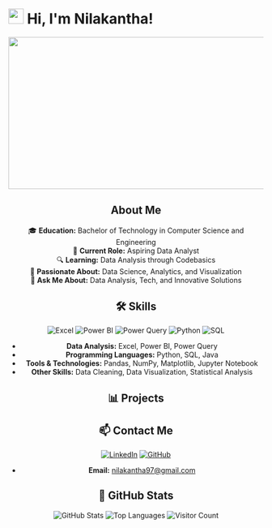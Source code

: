 # <img src="https://media.giphy.com/media/hvRJCLFzcasrR4ia7z/giphy.gif" width="30px"/> Hi, I'm Nilakantha!

<div align="center"> <img src="https://media.giphy.com/media/dWesBcTLavkZuG35MI/giphy.gif" width="600" height="300"/>

## About Me
🎓 **Education:** Bachelor of Technology in Computer Science and Engineering  
💼 **Current Role:** Aspiring Data Analyst  
🔍 **Learning:** Data Analysis through Codebasics  
🌱 **Passionate About:** Data Science, Analytics, and Visualization  
💬 **Ask Me About:** Data Analysis, Tech, and Innovative Solutions

## 🛠️ Skills
![Excel](https://img.shields.io/badge/Excel-217346?style=for-the-badge&logo=microsoft-excel&logoColor=white)
![Power BI](https://img.shields.io/badge/Power%20BI-F2C811?style=for-the-badge&logo=power-bi&logoColor=black)
![Power Query](https://img.shields.io/badge/Power%20Query-3B6DB0?style=for-the-badge&logo=powerquery&logoColor=white)
![Python](https://img.shields.io/badge/Python-3776AB?style=for-the-badge&logo=python&logoColor=white)
![SQL](https://img.shields.io/badge/SQL-336791?style=for-the-badge&logo=postgresql&logoColor=white)

- **Data Analysis:** Excel, Power BI, Power Query
- **Programming Languages:** Python, SQL, Java
- **Tools & Technologies:** Pandas, NumPy, Matplotlib, Jupyter Notebook
- **Other Skills:** Data Cleaning, Data Visualization, Statistical Analysis

## 📊 Projects


## 📫 Contact Me
[![LinkedIn](https://img.shields.io/badge/LinkedIn-0A66C2?style=for-the-badge&logo=linkedin&logoColor=white)](https://www.linkedin.com/in/nilakantha97)
[![GitHub](https://img.shields.io/badge/GitHub-171515?style=for-the-badge&logo=github&logoColor=white)](https://github.com/nilakantha97)
- **Email:** [nilakantha97@gmail.com](mailto:nilakantha97@gmail.com)

## 🌟 GitHub Stats
![GitHub Stats](https://github-readme-stats.vercel.app/api?username=nilakantha97&show_icons=true&theme=radical)
![Top Languages](https://github-readme-stats.vercel.app/api/top-langs/?username=nilakantha97&layout=compact&theme=radical)
![Visitor Count](https://visitor-badge.glitch.me/badge?page_id=nilakantha97.nilakantha97)
